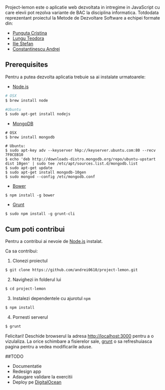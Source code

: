 Project-lemon este o aplicatie web dezvoltata in intregime in JavaScript cu care elevii pot rezolva variante de BAC la disciplina informatica. Totdodata reprezentant proiectul la Metode de Dezvoltare Software a echipei formate din:
* [Punguta Cristina](https://github.com/cristinapunguta)
* [Lungu Teodora](https://github.com/teoo)
* [Ilie Stefan](https://github.com/thekoplegend)
* [Constantinescu Andrei](https://github.com/andrei0610)

## Prerequisites
Pentru a putea dezvolta aplicatia trebuie sa ai instalate urmatoarele:
* [Node.js](http://www.nodejs.org)

```bash
# OSX
$ brew install node

#Ubuntu
$ sudo apt-get install nodejs
```
* [MongoDB](http://www.mongodb.org)

```
# OSX
$ brew install mongodb

# Ubuntu:
$ sudo apt-key adv --keyserver hkp://keyserver.ubuntu.com:80 --recv 7F0CEB10
$ echo 'deb http://downloads-distro.mongodb.org/repo/ubuntu-upstart dist 10gen' | sudo tee /etc/apt/sources.list.d/mongodb.list
$ sudo apt-get update
$ sudo apt-get install mongodb-10gen
$ sudo mongod --config /etc/mongodb.conf
```
* [Bower](http://bower.io)

```
$ npm install -g bower
```

* [Grunt](http://www.www.gruntjs.com)

```
$ sudo npm install -g grunt-cli
```
## Cum poti contribui
Pentru a contribui ai nevoie de [Node.js](http://www.nodejs.org) instalat.

Ca sa contribui:
1. Clonezi proiectul

```bash
$ git clone https://github.com/andrei0610/project-lemon.git
```
2. Navighezi in folderul lui

```bash
$ cd project-lemon
```
3. Instalezi dependentele cu ajurotul `npm`

```bash
$ npm install
```
4. Pornesti serverul

```bash
$ grunt
```
Felicitari! Deschide browserul la adresa [http://localhost:3000](http://localhost:3000) pentru a o vizulaliza. La orice schimbare a fisierelor sale, [grunt](http://gruntjs.com) o sa refreshuiasca pagina pentru a vedea modificarile aduse.

##TODO
* Documentatie
* Redesign app
* Adaugare validare la exercitii
* Deploy pe [DigitalOcean](www.digitalocean.com)
